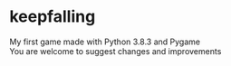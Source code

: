 # keepfalling
My first game made with Python 3.8.3 and Pygame  
You are welcome to suggest changes and improvements
